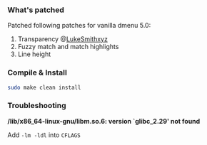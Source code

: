 ### What's patched

Patched following patches for vanilla dmenu 5.0:
1. Transparency @[LukeSmithxyz](https://github.com/LukeSmithxyz/dmenu/commit/d1a3c6cd1f8c84109ac181c8a7dbb29181862aea)
2. Fuzzy match and match highlights
3. Line height


### Compile & Install

```bash
sudo make clean install
```

### Troubleshooting

**/lib/x86_64-linux-gnu/libm.so.6: version `glibc_2.29' not found**

Add `-lm -ldl` into `CFLAGS`
